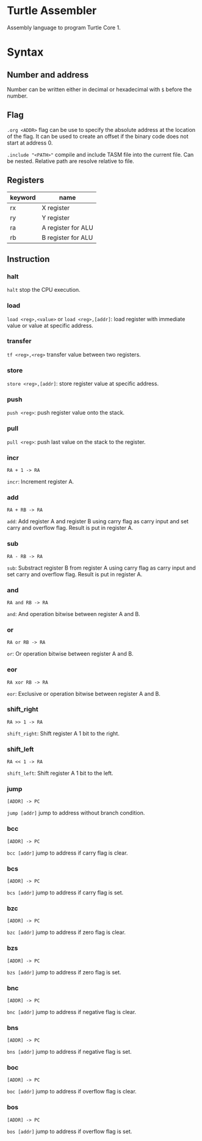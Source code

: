 # Turtle Assembler

Assembly language to program Turtle Core 1.

# Syntax

## Number and address

Number can be written either in decimal or hexadecimal with `$` before the number.

## Flag

`.org <ADDR>` flag can be use to specify the absolute address at the location of the flag. It can be used to create an offset if the binary code does not start at address 0.

`.include "<PATH>"` compile and include TASM file into the current file. Can be nested. Relative path are resolve relative to file.

## Registers

keyword|name
--|--
rx|X register
ry|Y register
ra|A register for ALU
rb|B register for ALU

## Instruction

### halt

`halt` stop the CPU execution.

### load

`load <reg>,<value>` or `load <reg>,[addr]`: load register with immediate value or value at specific address.

### transfer

`tf <reg>,<reg>` transfer value between two registers.

### store

`store <reg>,[addr]`: store register value at specific address.

### push

`push <reg>`: push register value onto the stack.

### pull

`pull <reg>`: push last value on the stack to the register.

### incr

`RA + 1 -> RA`

`incr`: Increment register A.

### add

`RA + RB -> RA`

`add`: Add register A and register B using carry flag as carry input and set carry and overflow flag. Result is put in register A.

### sub

`RA - RB -> RA`

`sub`: Substract register B from register A using carry flag as carry input and set carry and overflow flag. Result is put in register A.

### and

`RA and RB -> RA`

`and`: And operation bitwise between register A and B.

### or

`RA or RB -> RA`

`or`: Or operation bitwise between register A and B.

### eor

`RA xor RB -> RA`

`eor`: Exclusive or operation bitwise between register A and B.

### shift_right

`RA >> 1 -> RA`

`shift_right`: Shift register A 1 bit to the right.

### shift_left

`RA << 1 -> RA`

`shift_left`: Shift register A 1 bit to the left.

### jump

`[ADDR] -> PC`

`jump [addr]` jump to address without branch condition.

### bcc

`[ADDR] -> PC`

`bcc [addr]` jump to address if carry flag is clear.

### bcs

`[ADDR] -> PC`

`bcs [addr]` jump to address if carry flag is set.

### bzc

`[ADDR] -> PC`

`bzc [addr]` jump to address if zero flag is clear.

### bzs

`[ADDR] -> PC`

`bzs [addr]` jump to address if zero flag is set.

### bnc

`[ADDR] -> PC`

`bnc [addr]` jump to address if negative flag is clear.

### bns

`[ADDR] -> PC`

`bns [addr]` jump to address if negative flag is set.

### boc

`[ADDR] -> PC`

`boc [addr]` jump to address if overflow flag is clear.

### bos

`[ADDR] -> PC`

`bos [addr]` jump to address if overflow flag is set.
